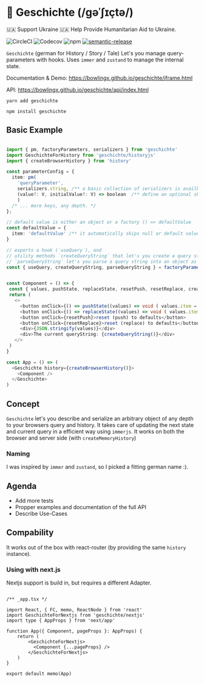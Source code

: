 # 📖 Geschichte (/ɡəˈʃɪçtə/)

🇺🇦 Support Ukraine 🇺🇦 Help Provide Humanitarian Aid to Ukraine.

![CircleCI](https://img.shields.io/circleci/build/gh/BowlingX/geschichte)
![Codecov](https://img.shields.io/codecov/c/github/bowlingx/geschichte)
![npm](https://img.shields.io/npm/v/geschichte)
[![semantic-release](https://img.shields.io/badge/%20%20%F0%9F%93%A6%F0%9F%9A%80-semantic--release-e10079.svg)](https://github.com/semantic-release/semantic-release)

`Geschichte` (german for History / Story / Tale) Let's you manage query-parameters with hooks.
Uses `immer` and `zustand` to manage the internal state.

Documentation & Demo: https://bowlingx.github.io/geschichte/iframe.html

API: https://bowlingx.github.io/geschichte/api/index.html

    yarn add geschichte
    
    npm install geschichte

## Basic Example

```typescript jsx

import { pm, factoryParameters, serializers } from 'geschichte'
import GeschichteForHistory from 'geschichte/historyjs'
import { createBrowserHistory } from 'history'

const parameterConfig = {
  item: pm(
    'queryParameter', 
    serializers.string, /** a basic collection of serializers is availble, like date, int, float, arrays */
    (value?: V, initialValue?: V) => boolean  /** define an optional skip function which will determine if the parameter will be included in the url or not */
    )
  /* ... more keys, any depth. */
};

// default value is either an object or a factory () => defaultValue
const defaultValue = {
  item: 'defaultValue' /** it automatically skips null or default values*/
}

// exports a hook (`useQuery`), and 
// utility methods `createQueryString` that let's you create a query string based on the described object anywhere outside of components etc.
// `parseQueryString` let's you parse a query string into an object as defined in the `parameterConfig`.
const { useQuery, createQueryString, parseQueryString } = factoryParameters(parameterConfig, defaultValue,  /** optional namespace, (creates a prefix separated by a dot)*/);


const Component = () => {
 const { values, pushState, replaceState, resetPush, resetReplace, createQueryString, batchReplaceState, batchPushState } = useQuery()
 return (
   <>
     <button onClick={() => pushState((values) => void ( values.item = "newValue" ))}>push new state</button>
     <button onClick={() => replaceState((values) => void ( values.item = "anotherOne" ))}>replace state</button>
     <button onClick={resetPush}>reset (push) to defaults</button>
     <button onClick={resetReplace}>reset (replace) to defaults</button>
     <div>{JSON.stringify(values)}</div>
     <div>The current queryString: {createQueryString()}</div>
   </> 
 )
}

const App = () => (
  <Geschichte history={createBrowserHistory()}>
    <Component />
  </Geschichte>
)
```

## Concept

`Geschichte` let's you describe and serialize an arbitrary object of any depth to your browsers query and history. 
It takes care of updating the next state and current query in a efficient way using `immerjs`.
It works on both the browser and server side (with `createMemoryHistory`)

### Naming

I was inspired by `immer` and `zustand`, so I picked a fitting german name :).

## Agenda

- Add more tests
- Propper examples and documentation of the full API
- Describe Use-Cases

## Compability

It works out of the box with react-router (by providing the same `history` instance).

### Using with next.js

Nextjs support is build in, but requires a different Adapter.

```tsx

/** _app.tsx */

import React, { FC, memo, ReactNode } from 'react'
import GeschichteForNextjs from 'geschichte/nextjs'
import type { AppProps } from 'next/app'

function App({ Component, pageProps }: AppProps) {
    return (
        <GeschichteForNextjs>
          <Component {...pageProps} />
        </GeschichteForNextjs>
    )
}

export default memo(App)

```
